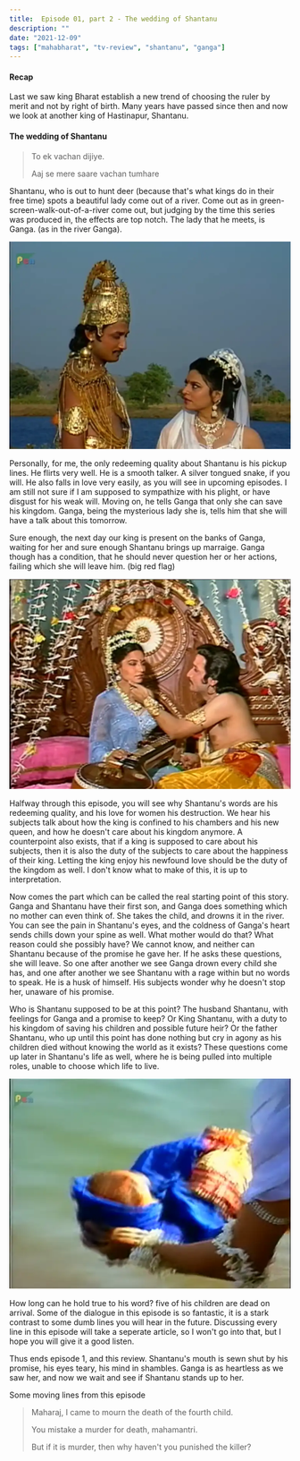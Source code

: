 ```yaml
---
title:  Episode 01, part 2 - The wedding of Shantanu
description: ""
date: "2021-12-09"
tags: ["mahabharat", "tv-review", "shantanu", "ganga"]
---
```

#### Recap

Last we saw king Bharat establish a new trend of choosing the ruler by merit
and not by right of birth. Many years have passed since then and now we look at
another king of Hastinapur, Shantanu. 

#### The wedding of Shantanu

>To ek vachan dijiye.
>
>Aaj se mere saare vachan tumhare 


Shantanu, who is out to hunt deer (because that's what kings do in their free
time) spots a beautiful lady come out of a river. Come out as in
green-screen-walk-out-of-a-river come out, but judging by the time this series
was produced in, the effects are top notch. The lady that he meets, is Ganga.
(as in the river Ganga). 

![Shantanu and Ganga](../../assets/mahabharat/ep1_sg.webp)

Personally, for me, the only redeeming quality about Shantanu is his pickup
lines. He flirts very well. He is a smooth talker. A silver tongued snake, if
you will. He also falls in love very easily, as you will see in upcoming
episodes. I am still not sure if I am supposed to sympathize with his plight,
or have disgust for his weak will. Moving on, he tells Ganga that only she can
save his kingdom. Ganga, being the mysterious lady she is, tells him that she
will have a talk about this tomorrow.

Sure enough, the next day our king is present on the banks of Ganga, waiting
for her and sure enough Shantanu brings up marraige. Ganga though has a
condition, that he should never question her or her actions, failing which she
will leave him. (big red flag)

![Shantanu's lovelorn lines](../../assets/mahabharat/ep1_sg2.webp)

Halfway through this episode, you will see why Shantanu's words are his
redeeming quality, and his love for women his destruction. We hear his subjects
talk about how the king is confined to his chambers and his new queen, and how
he doesn't care about his kingdom anymore. A counterpoint also exists, that if
a king is supposed to care about his subjects, then it is also the duty of the
subjects to care about the happiness of their king. Letting the king enjoy his
newfound love should be the duty of the kingdom as well. I don't know what to
make of this, it is up to interpretation.

Now comes the part which can be called the real starting point of this story.
Ganga and Shantanu have their first son, and Ganga does something which no
mother can even think of. She takes the child, and drowns it in the river. You
can see the pain in Shantanu's eyes, and the coldness of Ganga's heart sends
chills down your spine as well. What mother would do that? What reason could
she possibly have? We cannot know, and neither can Shantanu because of the
promise he gave her. If he asks these questions, she will leave. So one after
another we see Ganga drown every child she has, and one after another we see
Shantanu with a rage within but no words to speak. He is a husk of himself. His
subjects wonder why he doesn't stop her, unaware of his promise. 

Who is Shantanu supposed to be at this point? The husband Shantanu, with
feelings for Ganga and a promise to keep? Or King Shantanu, with a duty to his
kingdom of saving his children and possible future heir? Or the father
Shantanu, who up until this point has done nothing but cry in agony as his
children died without knowing the world as it exists? These questions come up
later in Shantanu's life as well, where he is being pulled into multiple roles,
unable to choose which life to live.

![Ganga Drowns her child](../../assets/mahabharat/ep1_sd.webp)

How long can he hold true to his word? five of his children are dead on
arrival. Some of the dialogue in this episode is so fantastic, it is a stark
contrast to some dumb lines you will hear in the future. Discussing every line
in this episode will take a seperate article, so I won't go into that, but I
hope you will give it a good listen.

Thus ends episode 1, and this review. Shantanu's mouth is sewn shut by his
promise, his eyes teary, his mind in shambles. Ganga is as heartless as we saw
her, and now we wait and see if Shantanu stands up to her.

Some moving lines from this episode

>Maharaj, I came to mourn the death of the fourth child.
>
>You mistake a murder for death, mahamantri.
>
>But if it is murder, then why haven't you punished the killer?

